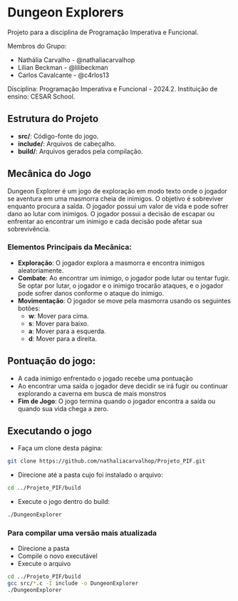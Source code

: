 # Dungeon Explorers
Projeto para a disciplina de Programação Imperativa e Funcional.

Membros do Grupo:
- Nathália Carvalho - @nathaliacarvalhop
- Lilian Beckman    - @lilibeckman
- Carlos Cavalcante - @c4rlos13

Disciplina: Programação Imperativa e Funcional - 2024.2.
Instituição de ensino: CESAR School.

## Estrutura do Projeto

- **src/**: Código-fonte do jogo.
- **include/**: Arquivos de cabeçalho.
- **build/**: Arquivos gerados pela compilação.

## Mecânica do Jogo

Dungeon Explorer é um jogo de exploração em modo texto onde o jogador se aventura em uma masmorra cheia de inimigos. O objetivo é sobreviver enquanto procura a saída. O jogador possui um valor de vida e pode sofrer dano ao lutar com inimigos. O jogador possui a decisão de escapar ou enfrentar ao encontrar um inimigo e cada decisão pode afetar sua sobrevivência.

### Elementos Principais da Mecânica:

- **Exploração**: O jogador explora a masmorra e encontra inimigos aleatoriamente.
- **Combate**: Ao encontrar um inimigo, o jogador pode lutar ou tentar fugir. Se optar por lutar, o jogador e o inimigo trocarão ataques, e o jogador pode sofrer danos conforme o ataque do inimigo.
- **Movimentação**: O jogador se move pela masmorra usando os seguintes botões:
  - **w**: Mover para cima.
  - **s**: Mover para baixo.
  - **a**: Mover para a esquerda.
  - **d**: Mover para a direita.
  

## Pontuação do jogo:
- A cada inimigo enfrentado o jogado recebe uma pontuação
- Ao encontrar uma saída o jogador deve decidir se irá fugir ou continuar explorando a caverna em busca de mais monstros
- **Fim de Jogo**: O jogo termina quando o jogador encontra a saída ou quando sua vida chega a zero.

## Executando o jogo

- Faça um clone desta página:
```bash
git clone https://github.com/nathaliacarvalhop/Projeto_PIF.git
```

- Direcione até a pasta cujo foi instalado o arquivo:
```bash
cd ../Projeto_PIF/build
```

- Execute o jogo dentro do build:
```bash
./DungeonExplorer
```

### Para compilar uma versão mais atualizada
- Direcione a pasta
- Compile o novo executável
- Execute o arquivo
```bash
cd ../Projeto_PIF/build
gcc src/*.c -I include -o DungeonExplorer
./DungeonExplorer
```


